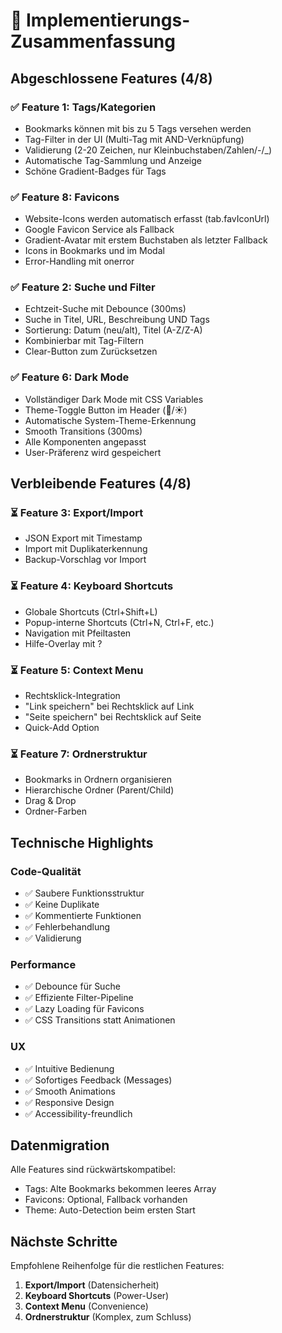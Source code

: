 # 🎉 Implementierungs-Zusammenfassung

## Abgeschlossene Features (4/8)

### ✅ Feature 1: Tags/Kategorien
- Bookmarks können mit bis zu 5 Tags versehen werden
- Tag-Filter in der UI (Multi-Tag mit AND-Verknüpfung)
- Validierung (2-20 Zeichen, nur Kleinbuchstaben/Zahlen/-/_)
- Automatische Tag-Sammlung und Anzeige
- Schöne Gradient-Badges für Tags

### ✅ Feature 8: Favicons  
- Website-Icons werden automatisch erfasst (tab.favIconUrl)
- Google Favicon Service als Fallback
- Gradient-Avatar mit erstem Buchstaben als letzter Fallback
- Icons in Bookmarks und im Modal
- Error-Handling mit onerror

### ✅ Feature 2: Suche und Filter
- Echtzeit-Suche mit Debounce (300ms)
- Suche in Titel, URL, Beschreibung UND Tags
- Sortierung: Datum (neu/alt), Titel (A-Z/Z-A)
- Kombinierbar mit Tag-Filtern
- Clear-Button zum Zurücksetzen

### ✅ Feature 6: Dark Mode
- Vollständiger Dark Mode mit CSS Variables
- Theme-Toggle Button im Header (🌙/☀️)
- Automatische System-Theme-Erkennung
- Smooth Transitions (300ms)
- Alle Komponenten angepasst
- User-Präferenz wird gespeichert

## Verbleibende Features (4/8)

### ⏳ Feature 3: Export/Import
- JSON Export mit Timestamp
- Import mit Duplikaterkennung
- Backup-Vorschlag vor Import

### ⏳ Feature 4: Keyboard Shortcuts
- Globale Shortcuts (Ctrl+Shift+L)
- Popup-interne Shortcuts (Ctrl+N, Ctrl+F, etc.)
- Navigation mit Pfeiltasten
- Hilfe-Overlay mit ?

### ⏳ Feature 5: Context Menu
- Rechtsklick-Integration
- "Link speichern" bei Rechtsklick auf Link
- "Seite speichern" bei Rechtsklick auf Seite
- Quick-Add Option

### ⏳ Feature 7: Ordnerstruktur
- Bookmarks in Ordnern organisieren
- Hierarchische Ordner (Parent/Child)
- Drag & Drop
- Ordner-Farben

## Technische Highlights

### Code-Qualität
- ✅ Saubere Funktionsstruktur
- ✅ Keine Duplikate
- ✅ Kommentierte Funktionen
- ✅ Fehlerbehandlung
- ✅ Validierung

### Performance
- ✅ Debounce für Suche
- ✅ Effiziente Filter-Pipeline
- ✅ Lazy Loading für Favicons
- ✅ CSS Transitions statt Animationen

### UX
- ✅ Intuitive Bedienung
- ✅ Sofortiges Feedback (Messages)
- ✅ Smooth Animations
- ✅ Responsive Design
- ✅ Accessibility-freundlich

## Datenmigration
Alle Features sind rückwärtskompatibel:
- Tags: Alte Bookmarks bekommen leeres Array
- Favicons: Optional, Fallback vorhanden
- Theme: Auto-Detection beim ersten Start

## Nächste Schritte
Empfohlene Reihenfolge für die restlichen Features:
1. **Export/Import** (Datensicherheit)
2. **Keyboard Shortcuts** (Power-User)
3. **Context Menu** (Convenience)
4. **Ordnerstruktur** (Komplex, zum Schluss)

